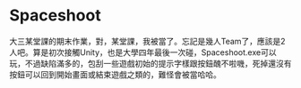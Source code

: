 # Spaceshoot
大三某堂課的期末作業，對，某堂課，我被當了。忘記是幾人Team了，應該是2人吧。算是初次接觸Unity，也是大學四年最後一次碰，Spaceshoot.exe可以玩，不過缺陷滿多的，包刮一些遊戲初始的提示字樣跟按鈕醜不啦嘰，死掉還沒有按鈕可以回到開始畫面或結束遊戲之類的，難怪會被當哈哈。
